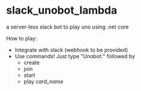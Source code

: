 # slack_unobot_lambda
a server-less slack bot to play uno using .net core

How to play:
* Integrate with slack (webhook to be provided)
* Use commands! Just type "Unobot:" followed by
  * create
  * join
  * start
  * play _card_name_
